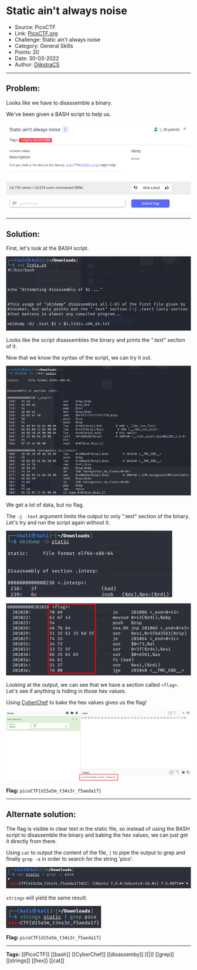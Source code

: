 # Static ain't always noise
* Source: PicoCTF
* Link: [PicoCTF.org](https://picoctf.org/)
* Challenge: Static ain't always noise
* Category: General Skills
* Points: 20
* Date: 30-03-2022
* Author: [DjikstraCS](https://github.com/DjikstraCS)

---
## Problem:
Looks like we have to disassemble a binary.

We've been given a BASH script to help us.

![](./attachments/Pasted%20image%2020220330085052.png)

---
## Solution:
First, let's look at the BASH script.

![](./attachments/Pasted%20image%2020220330085850.png)

Looks like the script disassembles the binary and prints the ".text" section of it.

Now that we know the syntax of the script, we can try it out.

![](./attachments/Pasted%20image%2020220330090714.png)

We get a lot of data, but no flag.

The `-j .text` argument limits the output to only ".text" section of the binary. Let's try and run the script again without it.

![](./attachments/Pasted%20image%2020220330101158.png)

![](./attachments/Pasted%20image%2020220330094515.png)

Looking at the output, we can see that we have a section called `<flag>`. Let's see if anything is hiding in those hex values.

Using [CyberChef](https://gchq.github.io/CyberChef/) to bake the hex values gives us the flag!

![](./attachments/Pasted%20image%2020220330094550.png)

**Flag:** `picoCTF{d15a5m_t34s3r_f5aeda17}`

---
## Alternate solution:
The flag is visible in clear text in the static file, so instead of using the BASH script to disassemble the binary and baking the hex values, we can just get it directly from there.

Using `cat` to output the content of the file, `|` to pipe the output to grep and finally `grep -a` in order to search for the string 'pico'.

![](./attachments/Pasted%20image%2020220330095650.png)

`strings` will yield the same result:

![](./attachments/Pasted%20image%2020220330100715.png)

**Flag:** `picoCTF{d15a5m_t34s3r_f5aeda17}`

---
**Tags:** [[PicoCTF]] [[bash]] [[CyberChef]] [[disassemby]] [[|]]  [[grep]] [[strings]] [[hex]]  [[cat]]